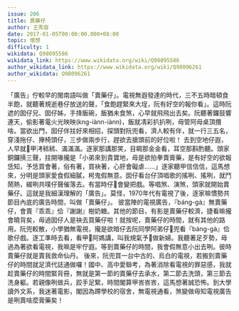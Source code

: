 ```yaml
---
issue: 206
title: 賣藥仔
author: 王秀容
date: 2017-01-05T00:00:00.000+08:00
topic: 懷想
difficulty: 1
wikidata: Q98095586
wikidata_link: https://www.wikidata.org/wiki/Q98095586
author_wikidata_link: https://www.wikidata.org/wiki/Q98096261
author_wikidata: Q98096261
---
```

「廣告」佇較早的閩南語叫做「賣藥仔」。電視無遐發達的時代，三不五時暗頓食半飽，就聽著規逝巷仔放送的聲，「食飽趕緊來大埕，阮有好空的報你看」。這時阮遮的囡仔兄、囡仔姊，手捀飯碗，飯猶未食煞，心早就飛飛出去矣。阮聽著鑼鼓響連天，偷影著電火光映映(kng-iànn-iànn)，飯就凊彩扒扒咧，毋管阿母桌頂攢啥。當欲出門，囡仔伴拄好來相招，探頭對阮兜看，濟人較有伴，就一行三五名，穿淺拖仔、攑椅頭仔，三步做兩步行，趕欲去搶頭前的好位啦！
去到空地仔遐，人早就𤲍甲洘秫秫、滿滿滿。逐家那講那笑，目睭那金金看，耳空那斟酌聽。頭家銅鑼摃三聲，拄開喙攏是「小弟來到貴寶地，毋是欲拍拳賣膏藥，是有好空的欲報恁知，予恁買會著，俗有著，買袂著，心肝會礙虐……」逐家聽甲信信信，這馬想來，分明是頭家愛食假細膩，枵鬼假無意。囡仔看台仔頂唱歌的搖咧、搖咧，就鬥鬧熱，綴咧共噗仔聲催落去。有當時仔𪜶會變把戲。等唱煞、演煞，頭家就開始賣藥仔。這就是我細漢理解的「廣告」。莫怪，1970年代有電視了後，逐家嘛慣勢共節目內底的廣告時間，叫做「賣藥仔」。
彼當陣的電視廣告，『báng-gà』無賣藥仔，會賣『乖乖』佮『謝謝』樹奶糖。其他的節目，有影是賣藥仔較濟，捷看嘛攏會曉背矣，毋過囡仔人是袂去買藥仔啦！就按呢，賣藥仔的時間，就有其他的路用。阮兜較散，小學猶無電視，攏是欲暗仔去阮同學阿弟仔𪜶兜看『báng-gà』佮歌仔戲。逐工準時去看，看甲𪜶阿媽講，叫我規氣予𪜶做新婦。我聽著足歹勢，毋過為著欲看電視，我嘛是牢佇遐。等到賣藥仔的時間，我會假無意小出去咧。彼時賣藥仔就是賣我救命仙丹。
後來，阮兜買一台中古的、烏白的電視，若搬到賣藥仔的時間就足濟代誌通做囉！國中、高中愛聯考，為著消除看電視的罪惡感，我就趁賣藥仔的時間緊背冊，無就是第一節的賣藥仔去承水，第二節去洗頭，第三節去洗身軀。若親像咧做兵，跤手足緊，時間閣算甲峇峇峇，這馬想著誠恐怖。到大學讀外文系，我迷著電影，閣因為蹛學校的宿舍，無電視通看，煞變做毋知電視廣告是咧賣啥麼膏藥矣！